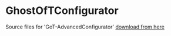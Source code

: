 # GhostOfTConfigurator
 Source files for 'GoT-AdvancedConfigurator' [download from here]("https://www.nexusmods.com/ghostoftsushima/mods/23?tab=files")
